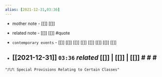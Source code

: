 ```yaml
---
alias: [2021-12-31,03:36]
---
```

- mother note - [[]] [[]]
- related note - [[]] [[]] #quote 
- `contemporary events` - [[]] [[]] [[]] [[]] [[]] [[]] [[]] [[]]

- [[2021-12-31]]  `03:36` _related_ [[]] | [[]] | [[]] # # #
	- 

```query
"六六 Special Provisions Relating to Certain Classes"
```